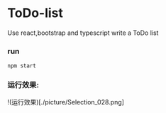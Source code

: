 # ToDo-list
Use react,bootstrap and typescript write a ToDo list 

### run
```
npm start
```

### 运行效果:

!(运行效果)[./picture/Selection_028.png]